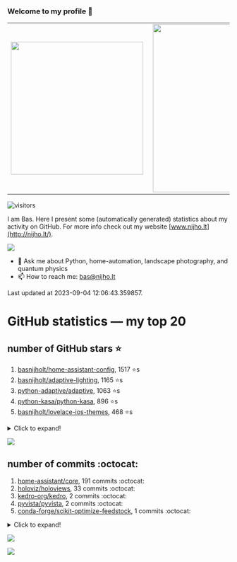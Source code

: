 ### Welcome to my profile 👋

<center>
  <table>
    <tr>
        <td><img width="300px" align="left" src="https://github-readme-stats.vercel.app/api/top-langs/?username=basnijholt&hide=TeX,Jupyter%20Notebook&layout=compact&theme=radical" /></td>
        <td><img align='right' src="https://github-readme-stats.vercel.app/api?username=basnijholt&show_icons=true&theme=radical" width="380"></td>
    </tr>
  </table>
</center>

![visitors](https://visitor-badge.glitch.me/badge?page_id=basnijholt.visitor-badge)

I am Bas. Here I present some (automatically generated) statistics about my activity on GitHub. For more info check out my website [www.nijho.lt](http://nijho.lt/).

![](https://www.nijho.lt/authors/admin/avatar_hu9e60e4b9bc120dfb6a666009f2878da6_182107_250x250_fill_q90_lanczos_center.jpg)

- 💬 Ask me about Python, home-automation, landscape photography, and quantum physics
- 📫 How to reach me: bas@nijho.lt

Last updated at 2023-09-04 12:06:43.359857.

# GitHub statistics — my top 20

## number of GitHub stars ⭐️

1. [basnijholt/home-assistant-config](https://github.com/basnijholt/home-assistant-config/), 1517 ⭐️s
2. [basnijholt/adaptive-lighting](https://github.com/basnijholt/adaptive-lighting/), 1165 ⭐️s
3. [python-adaptive/adaptive](https://github.com/python-adaptive/adaptive/), 1063 ⭐️s
4. [python-kasa/python-kasa](https://github.com/python-kasa/python-kasa/), 896 ⭐️s
5. [basnijholt/lovelace-ios-themes](https://github.com/basnijholt/lovelace-ios-themes/), 468 ⭐️s
<details><summary>Click to expand!</summary>

6. [basnijholt/lovelace-ios-dark-mode-theme](https://github.com/basnijholt/lovelace-ios-dark-mode-theme/), 423 ⭐️s
7. [basnijholt/miflora](https://github.com/basnijholt/miflora/), 359 ⭐️s
8. [basnijholt/rsync-time-machine.py](https://github.com/basnijholt/rsync-time-machine.py/), 340 ⭐️s
9. [topocm/topocm_content](https://github.com/topocm/topocm_content/), 247 ⭐️s
10. [basnijholt/home-assistant-streamdeck-yaml](https://github.com/basnijholt/home-assistant-streamdeck-yaml/), 136 ⭐️s
11. [basnijholt/home-assistant-macbook-touch-bar](https://github.com/basnijholt/home-assistant-macbook-touch-bar/), 92 ⭐️s
12. [basnijholt/markdown-code-runner](https://github.com/basnijholt/markdown-code-runner/), 75 ⭐️s
13. [kwant-project/kwant](https://github.com/kwant-project/kwant/), 75 ⭐️s
14. [basnijholt/home-assistant-streamdeck-yaml-addon](https://github.com/basnijholt/home-assistant-streamdeck-yaml-addon/), 47 ⭐️s
15. [basnijholt/aiokef](https://github.com/basnijholt/aiokef/), 32 ⭐️s
16. [basnijholt/thesis-cover](https://github.com/basnijholt/thesis-cover/), 26 ⭐️s
17. [basnijholt/adaptive-scheduler](https://github.com/basnijholt/adaptive-scheduler/), 21 ⭐️s
18. [basnijholt/instacron](https://github.com/basnijholt/instacron/), 20 ⭐️s
19. [basnijholt/addon-otmonitor](https://github.com/basnijholt/addon-otmonitor/), 15 ⭐️s
20. [kwant-project/kwant-tutorial-2016](https://github.com/kwant-project/kwant-tutorial-2016/), 13 ⭐️s

</details>

![](https://github.com/basnijholt/basnijholt/raw/main/stars_over_time.png)

## number of commits :octocat:

1. [home-assistant/core](https://github.com/home-assistant/core/), 191 commits :octocat:
2. [holoviz/holoviews](https://github.com/holoviz/holoviews/), 33 commits :octocat:
3. [kedro-org/kedro](https://github.com/kedro-org/kedro/), 2 commits :octocat:
4. [pyvista/pyvista](https://github.com/pyvista/pyvista/), 2 commits :octocat:
5. [conda-forge/scikit-optimize-feedstock](https://github.com/conda-forge/scikit-optimize-feedstock/), 1 commits :octocat:
<details><summary>Click to expand!</summary>

6. [mikeshultz/ledger-eth-lib](https://github.com/mikeshultz/ledger-eth-lib/), 0 commits :octocat:
7. [hacs/default](https://github.com/hacs/default/), 0 commits :octocat:
8. [pymc-devs/pymc](https://github.com/pymc-devs/pymc/), 0 commits :octocat:
9. [basnijholt/slurm-usage](https://github.com/basnijholt/slurm-usage/), 0 commits :octocat:
10. [conda-forge/jupyter_cms-feedstock](https://github.com/conda-forge/jupyter_cms-feedstock/), 0 commits :octocat:
11. [basnijholt/azure-singularity-agent](https://github.com/basnijholt/azure-singularity-agent/), 0 commits :octocat:
12. [conda-forge/occt-feedstock](https://github.com/conda-forge/occt-feedstock/), 0 commits :octocat:
13. [home-assistant/frontend](https://github.com/home-assistant/frontend/), 0 commits :octocat:
14. [Azure/azhpc-images](https://github.com/Azure/azhpc-images/), 0 commits :octocat:
15. [conda-forge/conda-forge.github.io](https://github.com/conda-forge/conda-forge.github.io/), 0 commits :octocat:
16. [sdouglas/cadnano2](https://github.com/sdouglas/cadnano2/), 0 commits :octocat:
17. [basnijholt/conda-recipes](https://github.com/basnijholt/conda-recipes/), 0 commits :octocat:
18. [mvn23/pyotgw](https://github.com/mvn23/pyotgw/), 0 commits :octocat:
19. [pydata/xarray](https://github.com/pydata/xarray/), 0 commits :octocat:
20. [conda-forge/sympy-feedstock](https://github.com/conda-forge/sympy-feedstock/), 0 commits :octocat:

</details>

![](https://github.com/basnijholt/basnijholt/raw/main/commits_per_hour.png)

![](https://github.com/basnijholt/basnijholt/raw/main/commits_per_weekday.png)

